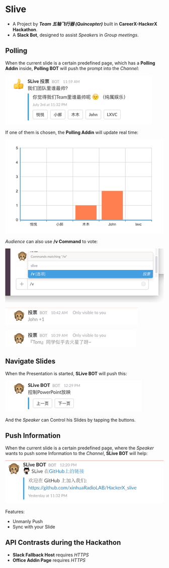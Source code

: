 # Slive

- A Project by **_Team 五轴飞行器 (Quincopter)_** built in **CareerX-HackerX Hackathon**.
- A **Slack Bot**, designed to assist *Speaker*s in *Group meetings*.

## **Polling**

When the current slide is a certain predefined page,
which has a **Polling Addin** inside,
**Polling BOT** will push the prompt into the *Channel*:

![Polling_prompt](Docs/Polling_prompt.png)

If one of them is chosen, the **Polling Addin** will update real time:

![Polling_ppt](Docs/Polling_ppt.png)

*Audience* can also use **/v Command** to vote:

![Polling_cmdline](Docs/Polling_cmdline.png)

![Polling_good](Docs/Polling_good.png)

![Polling_bad](Docs/Polling_bad.png)

## **Navigate Slides**

When the Presentation is started, **SLive BOT** will push this:

![Remote Control](Docs/RemoteCtrl.png)

And the *Speaker* can Control his Slides by tapping the buttons.

## **Push Information**

When the current slide is a certain predefined page, where the *Speaker*
wants to push some Information to the *Channel*, **SLive BOT** will help:

![Push our GitHub Link to the Channel](Docs/Push.png)

Features:

- Unmanly Push
- Sync with your Slide

## **API Contrasts** during the Hackathon

- **Slack Fallback Host** requires *HTTPS*
- **Office Addin Page** requires *HTTPS*

